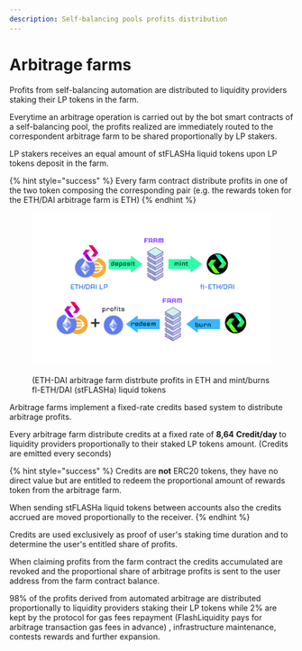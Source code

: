 ```yaml
---
description: Self-balancing pools profits distribution
---
```


# Arbitrage farms

Profits from self-balancing automation are distributed to liquidity providers staking their LP tokens in the farm.

Everytime an arbitrage operation is carried out by the bot smart contracts of a self-balancing pool, the profits realized are immediately routed to the correspondent arbitrage farm to be shared proportionally by LP stakers.

LP stakers receives an equal amount of stFLASHa liquid tokens upon LP tokens deposit in the farm.

{% hint style="success" %}
Every farm contract distribute profits in one of the two token composing the corresponding pair (e.g. the rewards token for the ETH/DAI arbitrage farm is ETH)
{% endhint %}

<figure><img src="../../.gitbook/assets/Copia di FlashLiquidity(5).png" alt=""><figcaption><p>(ETH-DAI arbitrage farm distrbute profits in ETH and mint/burns fl-ETH/DAI (stFLASHa) liquid tokens</p></figcaption></figure>



Arbitrage farms implement a fixed-rate credits based system to distribute arbitrage profits.

Every arbitrage farm distribute credits at a fixed rate of **8,64** **Credit/day** to liquidity providers proportionally to their staked LP tokens amount. (Credits are emitted every seconds)

{% hint style="success" %}
Credits are **not** ERC20 tokens, they have no direct value but are entitled to redeem the proportional amount of rewards token from the arbitrage farm.

When sending stFLASHa liquid tokens between accounts also the credits accrued are moved proportionally to the receiver.
{% endhint %}

Credits are used exclusively as proof of user's staking time duration and to determine the user's entitled share of profits. &#x20;

When claiming profits from the farm contract the credits accumulated are revoked and the proportional share of arbitrage profits is sent to the user address from the farm contract balance. &#x20;

98% of the profits derived from automated arbitrage are distributed proportionally to liquidity providers staking their LP tokens while 2% are kept by the protocol for gas fees repayment (FlashLiquidity pays for arbitrage transaction gas fees in advance) , infrastructure maintenance, contests rewards and further expansion.

